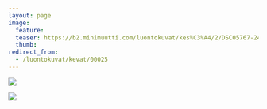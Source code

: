 ```yaml
---
layout: page
image:
  feature:
  teaser: https://b2.minimuutti.com/luontokuvat/kes%C3%A4/2/DSC05767-245px.jpg
  thumb:
redirect_from:
  - /luontokuvat/kevat/00025
---
```


![](https://b2.minimuutti.com/luontokuvat/kes%C3%A4/2/DSC05767-800px.jpg)

![](https://b2.minimuutti.com/luontokuvat/kes%C3%A4/2/20140430_194635-800px.jpg)
